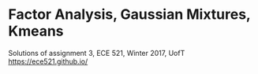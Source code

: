 # Factor Analysis, Gaussian Mixtures, Kmeans
Solutions of assignment 3, ECE 521, Winter 2017, UofT
https://ece521.github.io/
